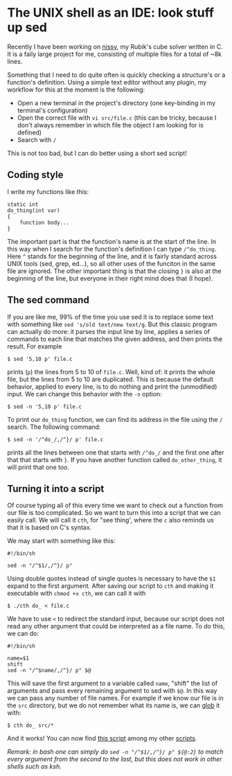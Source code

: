# The UNIX shell as an IDE: look stuff up sed

Recently I have been working on [nissy](https://nissy.tronto.net), my
Rubik's cube solver written in C. It is a faily large project for me,
consisting of multiple files for a total of ~8k lines.

Something that I need to do quite often is quickly checking a structure's
or a function's definition. Using a simple text editor without
any plugin, my workflow for this at the moment is the following:

* Open a new terminal in the project's directory (one key-binding in
  my terminal's configuration)
* Open the correct file with `vi src/file.c` (this can be tricky,
  because I don't always remember in which file the object I am looking
  for is defined)
* Search with `/`

This is not too bad, but I can do better using a short sed script!

## Coding style

I write my functions like this:

```
static int
do_thing(int var)
{
	function body...
}
```

The important part is that the function's name is at the start of the line.
In this way when I search for the function's definition I can type
`/^do_thing`. Here `^` stands for the beginning of the line, and it
is fairly standard across UNIX tools (sed, grep, ed...), so all other
uses of the funciton in the same file are ignored.
The other important thing is that the closing `}` is also at the beginning
of the line, but everyone in their right mind does that (I hope).

## The sed command

If you are like me, 99% of the time you use sed it is to replace some text
with something like `sed 's/old text/new text/g`.
But this classic program can actually do more: it parses the input line by
line, applies a series of commands to each line that matches the given
address, and then prints the result. For example

```
$ sed '5,10 p' file.c
```

prints (`p`) the lines from 5 to 10 of `file.c`. Well, kind of: it prints
the whole file, but the lines from 5 to 10 are duplicated. This is because the
default behavior, applied to every line, is to do nothing and print the
(unmodified) input. We can change this behavior with the `-n` option:

```
$ sed -n '5,10 p' file.c
```

To print our `do_thing` function, we can find its address in the file using
the `/` search. The following command:

```
$ sed -n '/^do_/,/^}/ p' file.c
```

prints all the lines between one that starts with `/^do_/` and the first
one after that that starts with `}`. If you have another function called
`do_other_thing`, it will print that one too.

## Turning it into a script

Of course typing all of this every time we want to check out a function from
our file is too complicated. So we want to turn this into a script that we
can easily call.
We will call it `cth`, for "see thing', where the `c` also reminds us
that it is based on C's syntax.

We may start with something like this:

```
#!/bin/sh

sed -n "/^$1/,/^}/ p"
```

Using double quotes instead of single quotes is necessary to have the `$1`
expand to the first argument. After saving our script to `cth` and making
it executable with `chmod +x cth`, we can call it with

```
$ ./cth do_ < file.c
```

We have to use `<` to redirect the standard input, because our script does
not read any other argument that could be interpreted as a file name.
To do this, we can do:


```
#!/bin/sh

name=$1
shift
sed -n "/^$name/,/^}/ p" $@
```

This will save the first argument to a variable called `name`, "shift" the
list of arguments and pass every remaining argument to sed with `$@`. In this
way we can pass any number of file names. For example if we know our file
is in the `src` directory, but we do not remember what its name is, we can
[glob](https://en.wikipedia.org/wiki/Glob_(programming)) it with:

```
$ cth do_ src/*
```

And it works! You can now find
[this script](https://git.tronto.net/scripts/file/cth%2Ehtml)
among my other [scripts](https://git.tronto.net/scripts).

*Remark: in bash one can simply do `sed -n "/^$1/,/^}/ p" ${@:2}` to match
every argument from the second to the last, but this does not work in other
shells such as ksh.*
